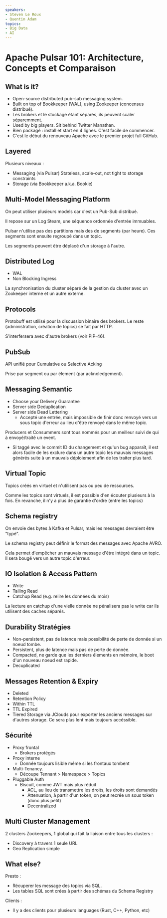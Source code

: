 ```yaml
---
speakers:
- Steven Le Roux
- Quentin Adam
topics:
- Big Data
- AI
---
```


# Apache Pulsar 101: Architecture, Concepts et Comparaison

## What is it?

- Open-source distributed pub-sub messaging system.
- Built on top of Bookkeeper (WAL), using Zookeeper (concensus distribué).
- Les brokers et le stockage étant séparés, ils peuvent scaler séparemment.
- Used by big players. Sit behind Twitter Manathan.
- Bien packagé : install et start en 4 lignes. C'est facile de commencer.
- C'est le début du renouveau Apache avec le premier projet full GitHub.

## Layered

Plusieurs niveaux :

- Messaging (via Pulsar) Stateless, scale-out, not tight to storage constraints
- Storage (via Bookkeeper a.k.a. Bookie)

## Multi-Model Messaging Platform

On peut utiliser plusieurs models car c'est un Pub-Sub distribué.

Il repose sur un Log Steam, une séquence ordonnée d'entrée immuables.

Pulsar n'utilise pas des partitions mais des de segments (par heure). Ces segments sont ensuite regroupé dans un topic.

Les segments peuvent être déplacé d'un storage à l'autre.

## Distributed Log

- WAL
- Non Blocking Ingress

La synchronisation du cluster séparé de la gestion du cluster avec un Zookeeper interne et un autre externe.

## Protocols

Protobuff est utilisé pour la discussion binaire des brokers. Le reste (administration, création de topics) se fait par HTTP.

S'interfersera avec d'autre brokers (voir PIP-46).

## PubSub

API unifié pour Cumulative ou Selective Acking

Prise par segment ou par élement (par acknoledgement).

## Messaging Semantic

- Choose your Delivery Guarantee
- Server side Deduplication
- Server side Dead Lettering
  - Accepté une entrée, mais impossible de finir donc renvoyé vers un sous topic d'erreur au lieu d'être renvoyé dans le même topic.

Producers et Consummers sont tous nommés pour un meilleur suivi de qui à envoyé/traité un event.

- Si taggé avec le commit ID du changement et qu'un bug apparaît, il est alors facile de les exclure dans un autre topic les mauvais messages générés suite à un mauvais déploiement afin de les traiter plus tard.

## Virtual Topic

Topics créés en virtuel et n'utilisent pas ou peu de ressources.

Comme les topics sont virtuels, il est possible d'en écouter plusieurs à la fois. En revanche, il n'y a plus de garantie d'ordre (entre les topics)

## Schema registry

On envoie des bytes à Kafka et Pulsar, mais les messages devraient être "typé".

Le schema registry peut définir le format des messages avec Apache AVRO.

Cela permet d'empêcher un mauvais message d'être intégré dans un topic. Il sera bougé vers un autre topic d'erreur.

## IO Isolation & Access Pattern

- Write
- Tailing Read
- Catchup Read (e.g. relire les données du mois)

La lecture en catchup d'une vielle donnée ne pénalisera pas le write car ils utilisent des caches séparés.

## Durability Stratégies

- Non-persistent, pas de latence mais possibilité de perte de donnée si un noeud tombe.
- Persistent, plus de latence mais pas de perte de donnée.
- Compacted, ne garde que les derniers élements en mémoire, le boot d'un nouveau noeud est rapide.
- Decuplicated

## Messages Retention & Expiry

- Deleted
- Retention Policy
- Within TTL
- TTL Expired
- Tiered Storage via JClouds pour exporter les anciens messages sur d'autres storage. Ce sera plus lent mais toujours accéssible.

## Sécurité

- Proxy frontal
  - Brokers protégés
- Proxy interne
  - Donnée toujours lisible même si les frontaux tombent
- Multi-Tenancy.
  - Découpe Tennant > Namespace > Topics
- Pluggable Auth
  - Biscuit, comme JWT mais plus réduit
    - ACL, au lieu de transmettre les droits, les droits sont demandés
    - Attenuation, à partir d'un token, on peut recrée un sous token (donc plus petit)
    - Decentralized

## Multi Cluster Management

2 clusters Zookeepers, 1 global qui fait la liaison entre tous les clusters :

- Discovery à travers 1 seule URL
- Geo Replication simple

## What else?

Presto :
- Récuperer les message des topics via SQL.
- Les tables SQL sont crées à partir des schémas du Schema Registry

Clients :

- Il y a des clients pour plusieurs languages (Rust, C++, Python, etc)

